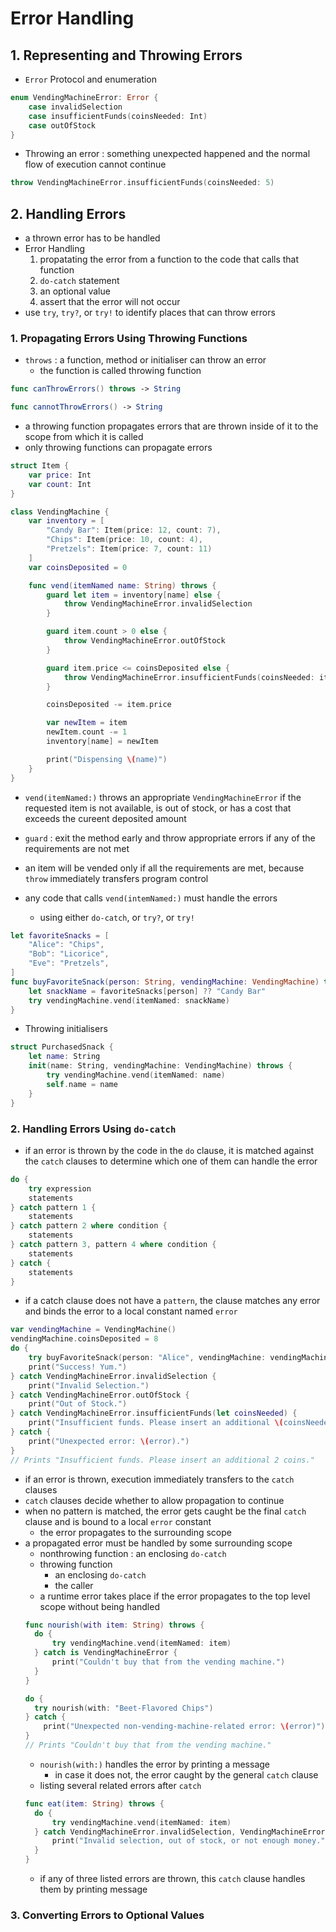 # Error Handling
## 1. Representing and Throwing Errors
* `Error` Protocol and enumeration
```swift
enum VendingMachineError: Error {
    case invalidSelection
    case insufficientFunds(coinsNeeded: Int)
    case outOfStock
}
```
  * Throwing an error : something unexpected happened and the normal flow of execution cannot continue
  ```swift
  throw VendingMachineError.insufficientFunds(coinsNeeded: 5)
  ``` 
## 2. Handling Errors
* a thrown error has to be handled
* Error Handling
  1. propatating the error from a function to the code that calls that function
  2. `do-catch` statement
  3. an optional value 
  4. assert that the error will not occur 
* use `try`, `try?`, or `try!` to identify places that can throw errors
### 1. Propagating Errors Using Throwing Functions
* `throws` : a function, method or initialiser can throw an error
  * the function is called throwing function
```swift
func canThrowErrors() throws -> String

func cannotThrowErrors() -> String
```
* a throwing function propagates errors that are thrown inside of it to the scope from which it is called
* only throwing functions can propagate errors
```swift
struct Item {
    var price: Int
    var count: Int
}

class VendingMachine {
    var inventory = [
        "Candy Bar": Item(price: 12, count: 7),
        "Chips": Item(price: 10, count: 4),
        "Pretzels": Item(price: 7, count: 11)
    ]
    var coinsDeposited = 0

    func vend(itemNamed name: String) throws {
        guard let item = inventory[name] else {
            throw VendingMachineError.invalidSelection
        }

        guard item.count > 0 else {
            throw VendingMachineError.outOfStock
        }

        guard item.price <= coinsDeposited else {
            throw VendingMachineError.insufficientFunds(coinsNeeded: item.price - coinsDeposited)
        }

        coinsDeposited -= item.price

        var newItem = item
        newItem.count -= 1
        inventory[name] = newItem

        print("Dispensing \(name)")
    }
}
``` 
* `vend(itemNamed:)` throws an appropriate `VendingMachineError` if the requested item is not available, is out of stock, or has a cost that exceeds the cureent deposited amount
* `guard` : exit the method early and throw appropriate errors if any of the requirements are not met
* an item will be vended only if all the requirements are met, because `throw` immediately transfers program control

* any code that calls `vend(intemNamed:)` must handle the errors
  * using either `do-catch`, or `try?`, or `try!`
```swift
let favoriteSnacks = [
    "Alice": "Chips",
    "Bob": "Licorice",
    "Eve": "Pretzels",
]
func buyFavoriteSnack(person: String, vendingMachine: VendingMachine) throws {
    let snackName = favoriteSnacks[person] ?? "Candy Bar"
    try vendingMachine.vend(itemNamed: snackName)
}
``` 
* Throwing initialisers
```swift
struct PurchasedSnack {
    let name: String
    init(name: String, vendingMachine: VendingMachine) throws {
        try vendingMachine.vend(itemNamed: name)
        self.name = name
    }
}
```
### 2. Handling Errors Using `do-catch`
* if an error is thrown by the code in the `do` clause, it is matched against the `catch` clauses to determine which one of them can handle the error 
```swift
do {
    try expression
    statements
} catch pattern 1 {
    statements
} catch pattern 2 where condition {
    statements
} catch pattern 3, pattern 4 where condition {
    statements
} catch {
    statements
}
```
* if a catch clause does not have a `pattern`, the clause matches any error and binds the error to a local constant named `error`
```swift
var vendingMachine = VendingMachine()
vendingMachine.coinsDeposited = 8
do {
    try buyFavoriteSnack(person: "Alice", vendingMachine: vendingMachine)
    print("Success! Yum.")
} catch VendingMachineError.invalidSelection {
    print("Invalid Selection.")
} catch VendingMachineError.outOfStock {
    print("Out of Stock.")
} catch VendingMachineError.insufficientFunds(let coinsNeeded) {
    print("Insufficient funds. Please insert an additional \(coinsNeeded) coins.")
} catch {
    print("Unexpected error: \(error).")
}
// Prints "Insufficient funds. Please insert an additional 2 coins."
```
* if an error is thrown, execution immediately transfers to the `catch` clauses
* `catch` clauses decide whether to allow propagation to continue
* when no pattern is matched, the error gets caught be the final `catch` clause and is bound to a local `error` constant
  * the error propagates to the surrounding scope
* a propagated error must be handled by some surrounding scope
  * nonthrowing function : an enclosing `do-catch` 
  * throwing function
    * an enclosing `do-catch` 
    * the caller
  * a runtime error takes place if the error propagates to the top level scope without being handled
  ```swift
  func nourish(with item: String) throws {
    do {
        try vendingMachine.vend(itemNamed: item)
    } catch is VendingMachineError {
        print("Couldn't buy that from the vending machine.")
    }
  }

  do {
    try nourish(with: "Beet-Flavored Chips")
  } catch {
      print("Unexpected non-vending-machine-related error: \(error)")
  }
  // Prints "Couldn't buy that from the vending machine."
  ```
  * `nourish(with:)` handles the error by printing a message
    * in case it does not, the error caught by the general `catch` clause
  * listing several related errors after `catch`
  ```swift
  func eat(item: String) throws {
    do {
        try vendingMachine.vend(itemNamed: item)
    } catch VendingMachineError.invalidSelection, VendingMachineError.insufficientFunds, VendingMachineError.outOfStock {
        print("Invalid selection, out of stock, or not enough money.")
    }
  }
  ```
  * if any of three listed errors are thrown, this `catch` clause handles them by printing message

### 3. Converting Errors to Optional Values


